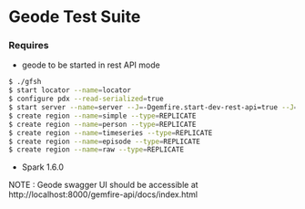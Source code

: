 # Geode Test Suite

### Requires 

- geode to be started in rest API mode

```bash
$ ./gfsh
$ start locator --name=locator
$ configure pdx --read-serialized=true
$ start server --name=server --J=-Dgemfire.start-dev-rest-api=true --J=-Dgemfire.http-service-port=8000 --J=-Dgemfire.http-service-bind-address=localhost
$ create region --name=simple --type=REPLICATE
$ create region --name=person --type=REPLICATE
$ create region --name=timeseries --type=REPLICATE
$ create region --name=episode --type=REPLICATE
$ create region --name=raw --type=REPLICATE
```

- Spark 1.6.0

NOTE : Geode swagger UI should be accessible at http://localhost:8000/gemfire-api/docs/index.html
